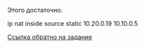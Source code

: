 
Этого достаточно.

ip nat inside source static 10.20.0.19 10.10.0.5

[Ссылка обратно на задание](/labs/lab11/NAT_r19/README.md)   